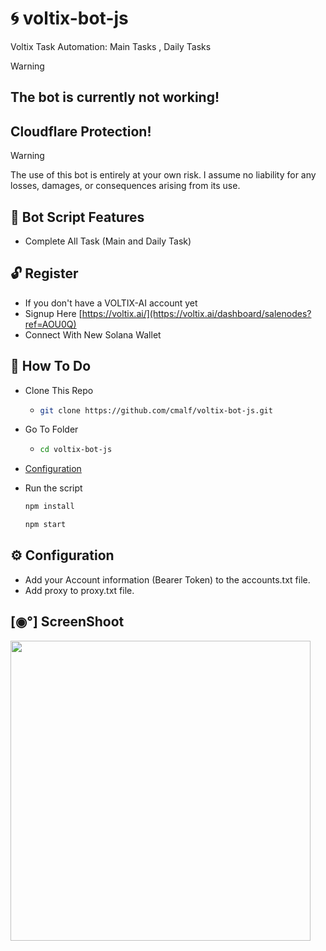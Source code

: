 # 🌀 voltix-bot-js
Voltix Task Automation: Main Tasks , Daily Tasks

> [!WARNING]
> ## The bot is currently not working!
> ## Cloudflare Protection!

> [!WARNING]
> The use of this bot is entirely at your own risk. I assume no liability for any losses, damages, or consequences arising from its use.

## 🦾 Bot Script Features

- Complete All Task (Main and Daily Task)

## 🔓 Register 

- If you don't have a VOLTIX-AI account yet
- Signup Here [https://voltix.ai/](https://voltix.ai/dashboard/salenodes?ref=AOU0Q)
- Connect With New Solana Wallet

## 🤔 How To Do

- Clone This Repo
  - ```bash
    git clone https://github.com/cmalf/voltix-bot-js.git
    ```
- Go To Folder
  - ```bash
    cd voltix-bot-js
    ```
- [Configuration](https://github.com/cmalf/voltix-bot-js/main/README.md#%EF%B8%8F-configuration)
- Run the script

  ```bash
  npm install
  ```
  ```bash
  npm start
  ```

## ⚙️ Configuration

- Add your Account information (Bearer Token) to the accounts.txt file.
- Add proxy to proxy.txt file.

## [◉°] ScreenShoot

<img src="https://github.com/user-attachments/assets/b07448e7-ea54-4b0f-abb0-ec00bc1d32da" widht=580 height=480 >
